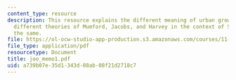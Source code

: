 ```yaml
---
content_type: resource
description: This resource explains the different meaning of urban growth and provides
  different theories of Mumford, Jacobs, and Harvey in the context of Seoul for supporting
  the same.
file: https://ol-ocw-studio-app-production.s3.amazonaws.com/courses/11-489-the-growth-and-spatial-structure-of-cities-fall-2005/a739b07e35d1343d08ab08f21d2718c7_joo_memo1.pdf
file_type: application/pdf
resourcetype: Document
title: joo_memo1.pdf
uid: a739b07e-35d1-343d-08ab-08f21d2718c7
---
```

